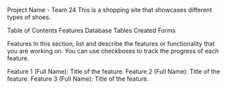 

Project Name - Team 24
This is a shopping site that showcases different types of shoes.

Table of Contents
Features
Database Tables
Created Forms

Features
In this section, list and describe the features or functionality that you are working on. You can use checkboxes to track the progress of each feature.

 Feature 1 (Full Name): Title of the feature.
 Feature 2 (Full Name): Title of the feature.
 Feature 3 (Full Name): Title of the feature.
